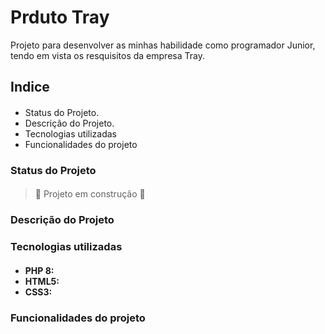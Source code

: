 <h1> Prduto Tray </h1>
Projeto para desenvolver as minhas habilidade como programador Junior, tendo em vista os resquisitos da empresa Tray.

## Indice <h4>

* Status do Projeto.
* Descrição do Projeto.
* Tecnologias utilizadas
* Funcionalidades do projeto
  
### Status do Projeto <h4>
> :construction: Projeto em construção :construction:
### Descrição do Projeto <h4>

### Tecnologias utilizadas <h4>
 * **PHP 8:**
 * **HTML5:**
 * **CSS3:**
### Funcionalidades do projeto <h4>

